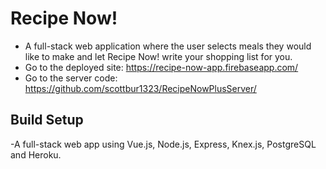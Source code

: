 # Recipe Now!
 - A full-stack web application where the user selects meals they would like to make and let Recipe Now! write your shopping list for you.
 - Go to the deployed site: https://recipe-now-app.firebaseapp.com/
 - Go to the server code: https://github.com/scottbur1323/RecipeNowPlusServer/
  
## Build Setup
 -A full-stack web app using Vue.js, Node.js, Express, Knex.js, PostgreSQL and Heroku.

